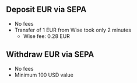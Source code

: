 ## Deposit EUR via SEPA

- No fees
- Transfer of 1 EUR from Wise took only 2 minutes
  - Wise fee: 0.28 EUR


## Withdraw EUR via SEPA

- No fees
- Minimum 100 USD value
